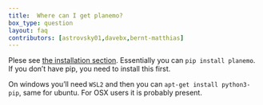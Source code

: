 ```yaml
---
title:  Where can I get planemo?
box_type: question
layout: faq
contributors: [astrovsky01,davebx,bernt-matthias]
---
```


Plese see [the installation section](https://training.galaxyproject.org/training-material/topics/dev/tutorials/tool-from-scratch/tutorial.html#installing-planemo). Essentially you can `pip install planemo`. If you don’t have pip, you need to install this first.

On windows you’ll need `WSL2` and then you can `apt-get install python3-pip`, same for ubuntu. For OSX users it is probably present.





